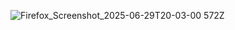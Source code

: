 ![Firefox_Screenshot_2025-06-29T20-03-00 572Z](https://github.com/user-attachments/assets/a3f73b2a-aac2-46aa-ab40-0f819f8f348a)
